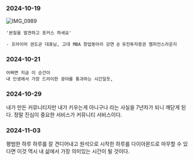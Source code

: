 ### 2024-10-19 

![IMG_0989](https://github.com/user-attachments/assets/35f88a6b-af99-438c-8a47-3a29733ce940)

  ```
  '본질을 발견하고 포커스 하세요'

  - 프라이머 권도균 대표님, 고대 MBA 창업동아리 강연 @ 유진투자증권 챔피언스라운지
  ```


### 2024-10-21

  ```
  어쩌면 지금 이 순간이
  내 인생에서 가장 드라이한 광야를 통과하는 시간일듯,

  ```

### 2024-10-29

내가 만든 커뮤니티지만 내가 키우는게 아니구나 라는 사실을 7년차가 되니 깨닫게 된다. 정말 진심이 중요한 서비스가 커뮤니티 서비스이다. 

### 2024-11-03


평범한 하루 하루를 잘 견디어내고
원석으로 시작한 하루를 다이아몬드로 마무할 수 있다면 이것 역시 내 삶에서 가장 의미있는 시간이 될 것이다.
